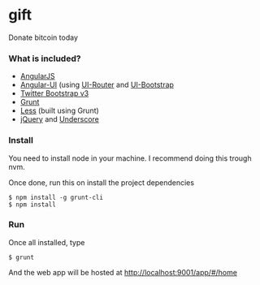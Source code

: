 # gift

Donate bitcoin today

### What is included?

* [AngularJS](https://angularjs.org/)
* [Angular-UI](https://angular-ui.github.io/) (using [UI-Router](http://angular-ui.github.io/ui-router/site/#/api/ui.router) and [UI-Bootstrap](http://angular-ui.github.io/bootstrap/)
* [Twitter Bootstrap v3](http://getbootstrap.com/)
* [Grunt](http://gruntjs.com/)
* [Less](http://lesscss.org/) (built using Grunt)
* [jQuery](https://jquery.com/) and [Underscore](http://underscorejs.org/)

### Install

You need to install node in your machine. I recommend doing this trough nvm.

Once done, run this on install the project dependencies

```
$ npm install -g grunt-cli
$ npm install
```

### Run

Once all installed, type

```
$ grunt
```

And the web app will be hosted at [http://localhost:9001/app/#/home](http://localhost:9001/app/#/home)
